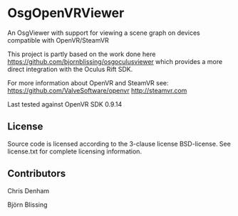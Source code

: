 ﻿OsgOpenVRViewer
===============

An OsgViewer with support for viewing a scene graph on devices compatible with OpenVR/SteamVR 

This project is partly based on the work done here https://github.com/bjornblissing/osgoculusviewer 
which provides a more direct integration with the Oculus Rift SDK. 

For more information about OpenVR and SteamVR see:
https://github.com/ValveSoftware/openvr 
http://steamvr.com

Last tested against OpenVR SDK 0.9.14 

License
-------
Source code is licensed according to the 3-clause license BSD-license. 
See license.txt for complete licensing information. 

Contributors
------------

Chris Denham

Björn Blissing

